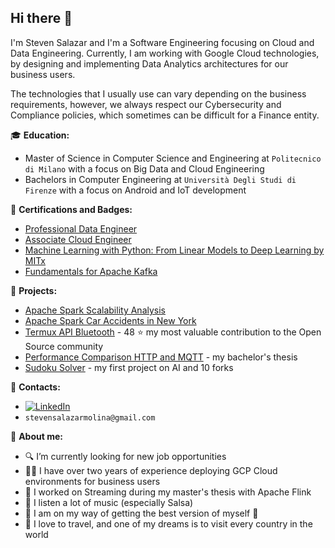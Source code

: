 ## Hi there 👋


I'm Steven Salazar and I'm a Software Engineering focusing on Cloud and Data Engineering. Currently, I am working with Google Cloud technologies, by designing and implementing Data Analytics architectures for our business users. 

The technologies that I usually use can vary depending on the business requirements, however, we always respect our Cybersecurity and Compliance policies, which sometimes can be difficult for a Finance entity.

:mortar_board: **Education:**
 - Master of Science in Computer Science and Engineering at `Politecnico di Milano` with a focus on Big Data and Cloud Engineering
 - Bachelors in Computer Engineering at `Università Degli Studi di Firenze` with a focus on Android and IoT development

:dart: **Certifications and Badges:**
 - [Professional Data Engineer](https://google.accredible.com/c874ff83-0c63-4f0e-aa15-b0a70b0d45db)
 - [Associate Cloud Engineer](https://www.credential.net/07288bfe-642a-4b2a-b48f-0fb2f3c6425a?key=7ca92c2a9bf9b6cba2ec4cf5e6a7fcb8e6ed533e490b956b9a07c62d394bf2c2)
 - [Machine Learning with Python: From Linear Models to Deep Learning by MITx](https://courses.edx.org/certificates/663cdc1ff3234fde932a8d0dd28cd38b)
 - [Fundamentals for Apache Kafka](https://www.credential.net/7fed3fa6-cd5c-46e9-9adf-87a719fab8dd)


:pushpin: **Projects:**
 - [Apache Spark Scalability Analysis](https://github.com/StevenSalazarM/Apache-Spark-Scalability-Analysis)
 - [Apache Spark Car Accidents in New York](https://github.com/StevenSalazarM/Apache-Spark-Car-Accidents-in-NY)
 - [Termux API Bluetooth](https://github.com/StevenSalazarM/Termux-api-bluetooth) - 48 :star: my most valuable contribution to the Open Source community
 - [Performance Comparison HTTP and MQTT](https://github.com/StevenSalazarM/Performance-comparison-http-mqtt) - my bachelor's thesis
 - [Sudoku Solver](https://github.com/StevenSalazarM/CSP-Sudoku-Solver) - my first project on AI and 10 forks

   
:loudspeaker: **Contacts:**
- [![LinkedIn](https://img.shields.io/badge/-LinkedIn-blue?style=flat&logo=Linkedin&logoColor=white)](https://www.linkedin.com/in/stevensalazarm/)
- `stevensalazarmolina@gmail.com`


:boy: **About me:**

- 🔍 I’m currently looking for new job opportunities
- 👨‍💻 I have over two years of experience deploying GCP Cloud environments for business users
- 🔭 I worked on Streaming during my master's thesis with Apache Flink
- :musical_note: I listen a lot of music (especially Salsa)
- :running: I am on my way of getting the best version of myself 💪
- 🛫 I love to travel, and one of my dreams is to visit every country in the world
